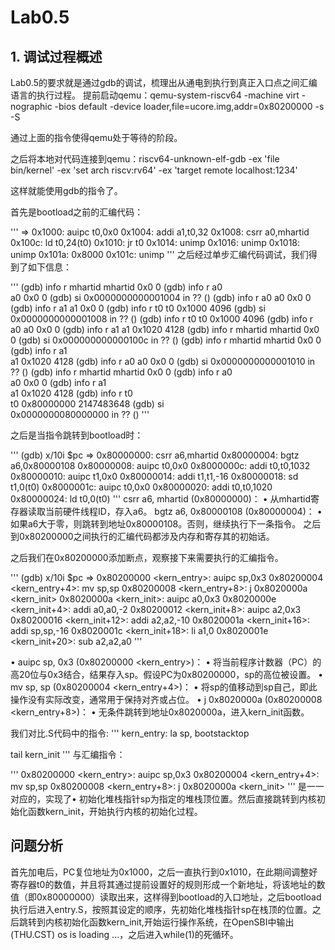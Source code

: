 # Lab0.5

## 1. 调试过程概述

Lab0.5的要求就是通过gdb的调试，梳理出从通电到执行到真正入口点之间汇编语言的执行过程。
提前启动qemu：qemu-system-riscv64 -machine virt -nographic -bios default -device loader,file=ucore.img,addr=0x80200000 -s -S

通过上面的指令使得qemu处于等待的阶段。

之后将本地对代码连接到qemu：riscv64-unknown-elf-gdb -ex 'file bin/kernel' -ex 'set arch riscv:rv64' -ex 'target remote localhost:1234'

这样就能使用gdb的指令了。

首先是bootload之前的汇编代码：

'''
=> 0x1000:      auipc   t0,0x0
   0x1004:      addi    a1,t0,32
   0x1008:      csrr    a0,mhartid
   0x100c:      ld      t0,24(t0)
   0x1010:      jr      t0
   0x1014:      unimp
   0x1016:      unimp
   0x1018:      unimp
   0x101a:      0x8000
   0x101c:      unimp
'''
之后经过单步汇编代码调试，我们得到了如下信息：


'''
(gdb) info r mhartid
mhartid        0x0      0
(gdb) info r a0     
a0             0x0      0
(gdb) si
0x0000000000001004 in ?? ()
(gdb) info r a0
a0             0x0      0
(gdb) info r a1
a1             0x0      0
(gdb) info r t0
t0             0x1000   4096
(gdb) si
0x0000000000001008 in ?? ()
(gdb) info r t0
t0             0x1000   4096
(gdb) info r a0
a0             0x0      0
(gdb) info r a1
a1             0x1020   4128
(gdb) info r mhartid
mhartid        0x0      0
(gdb) si
0x000000000000100c in ?? ()
(gdb) info r mhartid
mhartid        0x0      0
(gdb) info r a1     
a1             0x1020   4128
(gdb) info r a0
a0             0x0      0
(gdb) si
0x0000000000001010 in ?? ()
(gdb) info r mhartid
mhartid        0x0      0
(gdb) info r a0     
a0             0x0      0
(gdb) info r a1     
a1             0x1020   4128
(gdb) info r t0     
t0             0x80000000       2147483648
(gdb) si       
0x0000000080000000 in ?? ()
'''


之后是当指令跳转到bootload时：

'''
(gdb) x/10i $pc
=> 0x80000000:  csrr    a6,mhartid
   0x80000004:  bgtz    a6,0x80000108
   0x80000008:  auipc   t0,0x0
   0x8000000c:  addi    t0,t0,1032
   0x80000010:  auipc   t1,0x0
   0x80000014:  addi    t1,t1,-16
   0x80000018:  sd      t1,0(t0)
   0x8000001c:  auipc   t0,0x0
   0x80000020:  addi    t0,t0,1020
   0x80000024:  ld      t0,0(t0)
'''
csrr a6, mhartid (0x80000000)：
•	从mhartid寄存器读取当前硬件线程ID，存入a6。
bgtz a6, 0x80000108 (0x80000004)：
•	如果a6大于零，则跳转到地址0x80000108。否则，继续执行下一条指令。
之后到0x80200000之间执行的汇编代码都涉及内存和寄存其的初始话。


之后我们在0x80200000添加断点，观察接下来需要执行的汇编指令。

'''
(gdb) x/10i $pc
=> 0x80200000 <kern_entry>:     auipc   sp,0x3
   0x80200004 <kern_entry+4>:   mv      sp,sp
   0x80200008 <kern_entry+8>:   j       0x8020000a <kern_init>
   0x8020000a <kern_init>:      auipc   a0,0x3
   0x8020000e <kern_init+4>:    addi    a0,a0,-2
   0x80200012 <kern_init+8>:    auipc   a2,0x3
   0x80200016 <kern_init+12>:   addi    a2,a2,-10
   0x8020001a <kern_init+16>:   addi    sp,sp,-16
   0x8020001c <kern_init+18>:   li      a1,0
   0x8020001e <kern_init+20>:   sub     a2,a2,a0
'''

•  auipc sp, 0x3 (0x80200000 <kern_entry>)：
•	将当前程序计数器（PC）的高20位与0x3结合，结果存入sp。假设PC为0x80200000，sp的高位被设置。
•  mv sp, sp (0x80200004 <kern_entry+4>)：
•	将sp的值移动到sp自己，即此操作没有实际改变，通常用于保持对齐或占位。
•  j 0x8020000a (0x80200008 <kern_entry+8>)：
•	无条件跳转到地址0x8020000a，进入kern_init函数。


我们对比.S代码中的指令:
'''
kern_entry:
    la sp, bootstacktop

tail kern_init
'''
与汇编指令：

'''
0x80200000 <kern_entry>:     auipc   sp,0x3
   0x80200004 <kern_entry+4>:   mv      sp,sp
   0x80200008 <kern_entry+8>:   j       0x8020000a <kern_init>
'''
是一一对应的，实现了•  初始化堆栈指针sp为指定的堆栈顶位置。然后直接跳转到内核初始化函数kern_init，开始执行内核的初始化过程。


## 问题分析
首先加电后，PC复位地址为0x1000，之后一直执行到0x1010，在此期间调整好寄存器t0的数值，并且将其通过提前设置好的规则形成一个新地址，将该地址的数值（即0x80000000）读取出来，这样得到bootload的入口地址，之后bootload执行后进入entry.S，按照其设定的顺序，先初始化堆栈指针sp在栈顶的位置。之后跳转到内核初始化函数kern_init,开始运行操作系统，在OpenSBI中输出(THU.CST) os is loading ...，之后进入while(1)的死循环。
